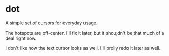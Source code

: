 dot
===

A simple set of cursors for everyday usage.

The hotspots are off-center. I'll fix it later, but it shou;dn't be that much of a deal right now.

I don't like how the text cursor looks as well. I'll prolly redo it later as well.



